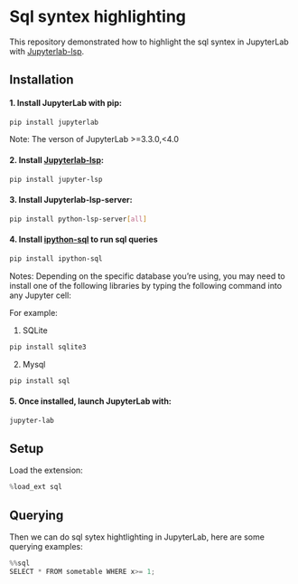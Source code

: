 # Sql syntex highlighting

This repository demonstrated how to highlight the sql syntex in JupyterLab with [Jupyterlab-lsp](https://github.com/krassowski/jupyterlab-lsp).

## Installation

#### 1. Install JupyterLab with pip:

```bash
pip install jupyterlab
```
Note: The verson of JupyterLab >=3.3.0,<4.0

#### 2. Install [Jupyterlab-lsp](https://github.com/krassowski/jupyterlab-lsp):

```bash
pip install jupyter-lsp
```

#### 3. Install Jupyterlab-lsp-server:

```bash
pip install python-lsp-server[all]
```

#### 4. Install [ipython-sql](https://github.com/catherinedevlin/ipython-sql) to run sql queries

```bash
pip install ipython-sql
```
Notes: Depending on the specific database you’re using, you may need to install one of the following libraries by typing the following command into any Jupyter cell:

For example:
1. SQLite
```bash
pip install sqlite3
```
2. Mysql
```bash
pip install sql
```

#### 5. Once installed, launch JupyterLab with:

```bash
jupyter-lab
```

## Setup
Load the extension:

```python
%load_ext sql
```

## Querying
Then we can do sql sytex hightlighting in JupyterLab, here are some querying examples:

```python
%%sql
SELECT * FROM sometable WHERE x>= 1;
```